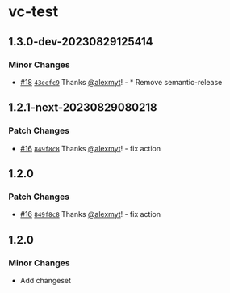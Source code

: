 # vc-test

## 1.3.0-dev-20230829125414

### Minor Changes

- [#18](https://github.com/alexmyt/vc-test/pull/18) [`43eefc9`](https://github.com/alexmyt/vc-test/commit/43eefc9d94b09844a2bbbb5a104856e95349c4ee) Thanks [@alexmyt](https://github.com/alexmyt)! - \* Remove semantic-release

## 1.2.1-next-20230829080218

### Patch Changes

- [#16](https://github.com/alexmyt/vc-test/pull/16) [`849f8c8`](https://github.com/alexmyt/vc-test/commit/849f8c86fdea436f5d1c50139e8c60214aa0afae) Thanks [@alexmyt](https://github.com/alexmyt)! - fix action

## 1.2.0

### Patch Changes

- [#16](https://github.com/alexmyt/vc-test/pull/16) [`849f8c8`](https://github.com/alexmyt/vc-test/commit/849f8c86fdea436f5d1c50139e8c60214aa0afae) Thanks [@alexmyt](https://github.com/alexmyt)! - fix action

## 1.2.0

### Minor Changes

- Add changeset
